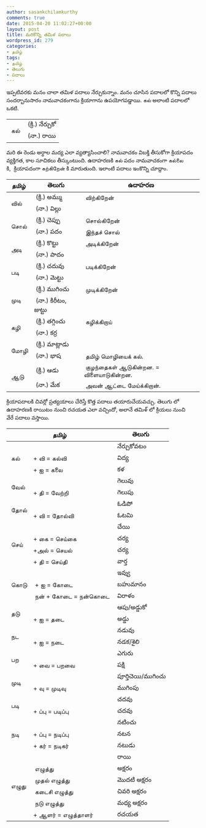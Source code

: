 ```yaml
---
author: sasankchilamkurthy
comments: true
date: 2015-04-20 11:02:27+00:00
layout: post
title: మరికొన్ని తమిళ పదాలు
wordpress_id: 279
categories:
- தமிழ்
tags:
- தமிழ்
- తెలుగు
- పదాలు
---
```


ఇప్పటివరకు మనం చాలా తమిళ పదాలు నేర్చుకున్నాం. మనం చూసిన పదాలలో కొన్ని పదాలు సందర్బానుసారం నామవాచకంగాను క్రియాగాను ఉపయోగపడ్డాయి. கல் అలాంటి పదాలలో ఒకటి.
<table >
<tbody >
<tr >

<td rowspan="2" > கல்
</td>

<td > (క్రి.) నేర్చుకో
</td>
</tr>
<tr >

<td > (నా.) రాయి
</td>
</tr>
</tbody>
</table>
మరి ఈ రెండు అర్ధాల మద్య ఎలా వ్యత్యాసించాలి? నామవాచకం విబక్తి తీసుకోగా క్రియాపదం వ్యక్తిగత, కాల సూచికలు తీస్కుంటుంది. ఉదాహరణకి கல் పదం నామవాచకంగా கல்லை కి,  క్రియాపదంగా கற்கிறேன் కి మారుతుంది. ఇలాంటి పదాలు ఇంకొన్ని చూద్దాం.

<table >
<thead>
    <tr>
      <th style="text-align: center">தமிழ்</th>
      <th style="text-align: center">తెలుగు</th>
      <th style="text-align: center"> ఉదాహరణ</th>
    </tr>
</thead>

<tbody >
<tr >

<td rowspan="2" > வில்
</td>

<td > (క్రి.) అమ్ము
</td>

<td > விற்கிறேன்
</td>
</tr>
<tr >

<td > (నా.) విల్లు
</td>

<td >
</td>
</tr>
<tr >

<td rowspan="2" > சொல்
</td>

<td > (క్రి.) చెప్పు
</td>

<td > சொல்கிறேன்
</td>
</tr>
<tr >

<td > (నా.) పదం
</td>

<td > இந்தச் சொல்
</td>
</tr>
<tr >

<td rowspan="2" > அடி
</td>

<td > (క్రి.) కొట్టు
</td>

<td > அடிக்கிறேன்
</td>
</tr>
<tr >

<td > (నా.) పాదం
</td>

<td >
</td>
</tr>
<tr >

<td rowspan="2" > படி
</td>

<td > (క్రి.) చదువు
</td>

<td > படிக்கிறேன்
</td>
</tr>
<tr >

<td > (నా.) మెట్టు
</td>

<td >
</td>
</tr>
<tr >

<td rowspan="2" > முடி
</td>

<td > (క్రి.) ముగించు
</td>

<td > முடிக்கிறேன்
</td>
</tr>
<tr >

<td > (నా.) కిరీటం, జుట్టు
</td>

<td >
</td>
</tr>
<tr >

<td rowspan="2" > கழி
</td>

<td > (క్రి.) తగ్గించు
</td>

<td > கழிக்கிறாய்
</td>
</tr>
<tr >

<td > (నా.) కర్ర
</td>

<td >
</td>
</tr>
<tr >

<td rowspan="2" > மோழி
</td>

<td > (క్రి.) మాట్లాడు
</td>

<td >
</td>
</tr>
<tr >

<td > (నా.) భాష
</td>

<td > தமிழ் மொழியைக் கல்.
</td>
</tr>
<tr >

<td rowspan="2" > ஆடு
</td>

<td > (క్రి.) ఆడు
</td>

<td > குழந்தைகள் ஆடுகின்றன.
= விளையாடுகின்றன.
</td>
</tr>
<tr >

<td > (నా.) మేక
</td>

<td > அவன் ஆட்டை மேய்க்கிறான்.
</td>
</tr>
</tbody>
</table>
క్రియాపదాలకి చివర్లో ప్రత్యయాలు చేరిస్తే కొత్త పదాలు తయారుచేయవచ్చు. తెలుగు లో ఉదాహరణకి రాయిటం నుంచి రచయత ఎలా వచ్చిందో, అలానే తమిళ్ లో క్రియలు నుంచి వేరే పదాలు వస్తాయి.
<table >
<thead>
    <tr>
      <th colspan="2" style="text-align: center">தமிழ்</th>
      <th style="text-align: center">తెలుగు</th>
    </tr>
</thead>
<tbody >
<tr >

<td rowspan="3" > கல்
</td>

<td >
</td>

<td > నేర్చుకోవటం
</td>
</tr>
<tr >

<td >+ வி = கல்வி
</td>

<td > విద్య
</td>
</tr>
<tr >

<td >+ ஐ = கலை
</td>

<td > కళ
</td>
</tr>
<tr >

<td rowspan="2" > வேல்
</td>

<td >
</td>

<td > గెలువు
</td>
</tr>
<tr >

<td >+ தி = வேற்றி
</td>

<td > గెలుపు
</td>
</tr>
<tr >

<td rowspan="2" > தோல்
</td>

<td >
</td>

<td > ఓడిపో
</td>
</tr>
<tr >

<td >+ வி = தோல்வி
</td>

<td > ఓటమి
</td>
</tr>
<tr >

<td rowspan="4" > செய்
</td>

<td >
</td>

<td > చేయి
</td>
</tr>
<tr >

<td >+ கை = செய்கை
</td>

<td > చర్య
</td>
</tr>
<tr >

<td >+அல் = செயல்
</td>

<td > చర్య
</td>
</tr>
<tr >

<td >+ தி = செய்தி
</td>

<td > వార్త
</td>
</tr>
<tr >

<td rowspan="3" > கொடு
</td>

<td >
</td>

<td > ఇవ్వు
</td>
</tr>
<tr >

<td > + ஐ = கோடை
</td>

<td > బహుమానం
</td>
</tr>
<tr >

<td > நன் + கோடை = நன்கொடை
</td>

<td > విరాళం
</td>
</tr>
<tr >

<td rowspan="2" > தடு
</td>

<td >
</td>

<td > ఆపు/అడ్డుకో
</td>
</tr>
<tr >

<td >+ ஐ = தடை
</td>

<td > అడ్డు
</td>
</tr>
<tr >

<td rowspan="2" > நட
</td>

<td >
</td>

<td > నడువు
</td>
</tr>
<tr >

<td >+ ஐ = நடை
</td>

<td > నడక/శైలి
</td>
</tr>
<tr >

<td rowspan="2" > பற
</td>

<td >
</td>

<td > ఎగురు
</td>
</tr>
<tr >

<td >+ வை = பறவை
</td>

<td > పక్షి
</td>
</tr>
<tr >

<td rowspan="2" > முடி
</td>

<td >
</td>

<td > పూర్తిచెయి/ముగించు
</td>
</tr>
<tr >

<td >+ வு = முடிவு
</td>

<td > ముగింపు
</td>
</tr>
<tr >

<td rowspan="2" > படி
</td>

<td >
</td>

<td > చదవు
</td>
</tr>
<tr >

<td >+ ப்பு = படிப்பு
</td>

<td > చదవు
</td>
</tr>
<tr >

<td rowspan="3" > நடி
</td>

<td >
</td>

<td > నటించు
</td>
</tr>
<tr >

<td >+ ப்பு = நடிப்பு
</td>

<td > నటన
</td>
</tr>
<tr >

<td >+ கர் = நடிகர்
</td>

<td > నటుడు
</td>
</tr>
<tr >

<td rowspan="6" > எழுது
</td>

<td >
</td>

<td > రాయి
</td>
</tr>
<tr >

<td > எழுத்து
</td>

<td > అక్షరం
</td>
</tr>
<tr >

<td > முதல் எழுத்து
</td>

<td > మొదటి అక్షరం
</td>
</tr>
<tr >

<td > கடைசி எழுத்து
</td>

<td > చివరి అక్షరం
</td>
</tr>
<tr >

<td > நடு எழுத்து
</td>

<td > మధ్య అక్షరం
</td>
</tr>
<tr >

<td >+ ஆளர் = எழுத்தாளர்
</td>

<td > రచయత
</td>
</tr>
</tbody>
</table>
